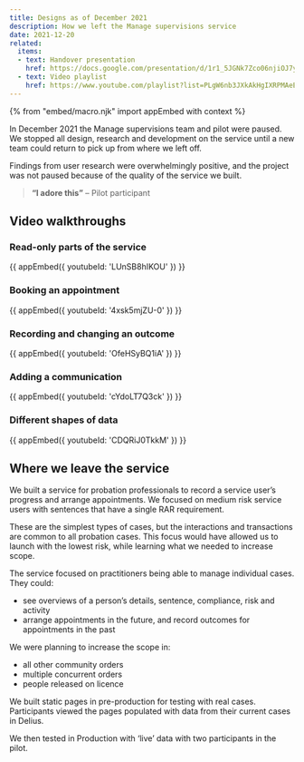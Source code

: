 ```yaml
---
title: Designs as of December 2021
description: How we left the Manage supervisions service
date: 2021-12-20
related:
  items:
  - text: Handover presentation
    href: https://docs.google.com/presentation/d/1r1_5JGNk7Zco06njiOJ7yXudBrWrjEk2O5xP5qOr6io/
  - text: Video playlist
    href: https://www.youtube.com/playlist?list=PLgW6nb3JXkAkHgIXRPMAeEguFxfkbMHUi
---
```

{% from "embed/macro.njk" import appEmbed with context %}

In December 2021 the Manage supervisions team and pilot were paused. We stopped all design, research and development on the service until a new team could return to pick up from where we left off.

Findings from user research were overwhelmingly positive, and the project was not paused because of the quality of the service we built.

> __“I adore this”__
> – Pilot participant

## Video walkthroughs

### Read-only parts of the service

{{ appEmbed({
  youtubeId: 'LUnSB8hIKOU'
}) }}

### Booking an appointment

{{ appEmbed({
  youtubeId: '4xsk5mjZU-0'
}) }}

### Recording and changing an outcome

{{ appEmbed({
  youtubeId: 'OfeHSyBQ1iA'
}) }}

### Adding a communication

{{ appEmbed({
  youtubeId: 'cYdoLT7Q3ck'
}) }}

### Different shapes of data

{{ appEmbed({
  youtubeId: 'CDQRiJ0TkkM'
}) }}

## Where we leave the service

We built a service for probation professionals to record a service user’s progress and arrange appointments. We focused on medium risk service users with sentences that have a single RAR requirement.

These are the simplest types of cases, but the interactions and transactions are common to all probation cases. This focus would have allowed us to launch with the lowest risk, while learning what we needed to increase scope.

The service focused on practitioners being able to manage individual cases. They could:

- see overviews of a person’s details, sentence, compliance, risk and activity
- arrange appointments in the future, and record outcomes for appointments in the past

We were planning to increase the scope in:

- all other community orders
- multiple concurrent orders
- people released on licence

We built static pages in pre-production for testing with real cases. Participants viewed the pages populated with data from their current cases in Delius.

We then tested in Production with ‘live’ data with two participants in the pilot.
